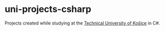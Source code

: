 # uni-projects-csharp
Projects created while studying at the [Technical University of Košice](https://tuke.sk/en) in C#.
